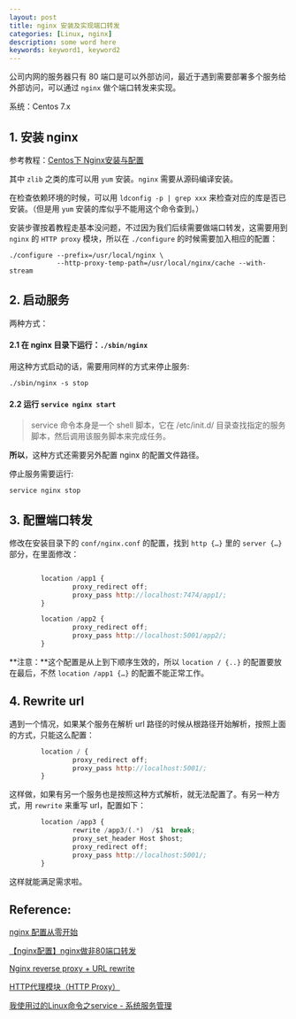```yaml
---
layout: post
title: nginx 安装及实现端口转发
categories: [Linux, nginx]
description: some word here
keywords: keyword1, keyword2
---
```


公司内网的服务器只有 80 端口是可以外部访问，最近于遇到需要部署多个服务给外部访问，可以通过 `nginx` 做个端口转发来实现。

系统：Centos 7.x

## 1. 安装 nginx

参考教程：[Centos下 Nginx安装与配置](https://www.jianshu.com/p/d5114a2a2052)

其中 `zlib` 之类的库可以用 `yum` 安装。`nginx` 需要从源码编译安装。

在检查依赖环境的时候，可以用 `ldconfig -p | grep xxx` 来检查对应的库是否已安装。（但是用 `yum` 安装的库似乎不能用这个命令查到。）

安装步骤按着教程走基本没问题，不过因为我们后续需要做端口转发，这需要用到 `nginx` 的 `HTTP proxy` 模块，所以在 `./configure` 的时候需要加入相应的配置：
```shell
./configure --prefix=/usr/local/nginx \
            --http-proxy-temp-path=/usr/local/nginx/cache --with-stream
```

## 2. 启动服务

两种方式：
#### 2.1 在 nginx 目录下运行：`./sbin/nginx`

用这种方式启动的话，需要用同样的方式来停止服务:
```shell
./sbin/nginx -s stop
```

#### 2.2 运行 `service nginx start` 

> service 命令本身是一个 shell 脚本，它在 /etc/init.d/ 目录查找指定的服务脚本，然后调用该服务脚本来完成任务。

**所以**，这种方式还需要另外配置 nginx 的配置文件路径。

停止服务需要运行:
```shell
service nginx stop
```


## 3. 配置端口转发 

修改在安装目录下的 `conf/nginx.conf` 的配置，找到 `http {…}` 里的 `server {…}` 部分，在里面修改：

```js

        location /app1 {
                proxy_redirect off;
                proxy_pass http://localhost:7474/app1/;
        }

        location /app2 {
                proxy_redirect off;
                proxy_pass http://localhost:5001/app2/;
        }

```

**注意：**这个配置是从上到下顺序生效的，所以 `location / {..}` 的配置要放在最后，不然 `location /app1 {…}` 的配置不能正常工作。


## 4. Rewrite url 

遇到一个情况，如果某个服务在解析 url 路径的时候从根路径开始解析，按照上面的方式，只能这么配置：
```js
        location / {
                proxy_redirect off;
                proxy_pass http://localhost:5001/;
        }
```

这样做，如果有另一个服务也是按照这种方式解析，就无法配置了。有另一种方式，用 `rewrite` 来重写 url，配置如下：

```js
        location /app3 {
                rewrite /app3/(.*)  /$1  break;
                proxy_set_header Host $host;
                proxy_redirect off;
                proxy_pass http://localhost:5001/;
        }
```

这样就能满足需求啦。


## Reference:

[nginx 配置从零开始](http://oilbeater.com/nginx/2014/12/28/nginx-conf-from-zero.html)

[【nginx配置】nginx做非80端口转发](http://www.hoohack.me/2015/12/10/nginx-non80-port-forward)

[Nginx reverse proxy + URL rewrite](https://serverfault.com/questions/379675/nginx-reverse-proxy-url-rewrite)

[HTTP代理模块（HTTP Proxy）](http://shouce.jb51.net/nginx/StandardHTTPModules/HTTPProxy.html)

[我使用过的Linux命令之service - 系统服务管理](http://codingstandards.iteye.com/blog/985455)
